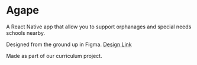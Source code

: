 # Agape

A React Native app that allow you to support orphanages and special needs schools nearby.

Designed from the ground up in Figma. [Design Link](https://www.figma.com/file/2Zk3wgLbX8zkKSjwoDAPYd/Agape-App?type=design&node-id=0%3A1&mode=design&t=eyq2Kfu4jDEqGypw-1)

Made as part of our curriculum project.

